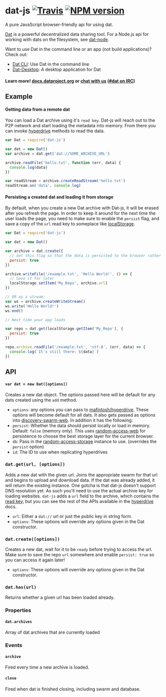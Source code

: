 # dat-js [![Travis](https://api.travis-ci.org/datproject/dat-js.svg)](https://travis-ci.org/datproject/dat-js)  [![NPM version](https://img.shields.io/npm/v/dat-js.svg?style=flat-square)](https://npmjs.org/package/dat)

A pure JavaScript browser-friendly api for using dat.

[Dat](http://datproject.org) is a powerful decentralized data sharing tool. For a Node.js api for working with dats on the filesystem, see [dat-node](http://github.com/datproject/dat-node).

Want to use Dat in the command line or an app (not build applications)? Check out:

* [Dat CLI](https://github.com/datproject/dat): Use Dat in the command line
* [Dat-Desktop](https://github.com/datproject/dat-desktop): A desktop application for Dat

#### Learn more! [docs.datproject.org](http://docs.datproject.org/) or [chat with us](https://gitter.im/datproject/discussions) ([#dat on IRC](http://webchat.freenode.net/?channels=dat))

## Example

#### Getting data from a remote dat

You can load a Dat archive using it's `read key`. Dat-js will reach out to the P2P network and start loading the metadata into memory. From there you can invoke [hyperdrive](https://www.npmjs.com/package/hyperdrive) methods to read the data.

```js
var Dat = require('dat-js')

var dat = new Dat()
var archive = dat.get('dat://SOME_ARCHIVE_URL')

archive.readFile('hello.txt', function (err, data) {
  console.log(data)
})

var readStream = archive.createReadStream('hello.txt')
readStream.on('data', console.log)
```

#### Persisting a created dat and loading it from storage

By default, when you create a new Dat archive with Dat-js, it will be erased after you refresh the page. In order to keep it around for the next time the user loads the page, you need to make sure to enable the `persist` flag, and save a copy of the `url` read key to someplace like [localStorage](https://developer.mozilla.org/en-US/docs/Web/API/Window/localStorage).

```js
var Dat = require('dat-js')

var dat = new Dat()

var archive = dat.create({
  // Set this flag so that the data is persisted to the browser rather than memory
  persist: true
})

archive.writeFile('/example.txt', 'Hello World!', () => {
  // Save it for later
  localStorage.setItem('My_Repo', archive.url)
})

// OR as a stream:
var ws = archive.createWriteStream()
ws.write('Hello World!')
ws.end()

// Next time your app loads

var repo = dat.get(localStorage.getItem('My_Repo'), {
  persist: true
})

repo.archive.readFile('/example.txt', 'utf-8', (err, data) => {
  console.log(`It's still there: ${data}`)
})
```

## API

#### `var dat = new Dat([options])`

Creates a new dat object. The options passed here will be default for any dats created using the `add` method.

 * `options`: any options you can pass to [mafintosh/hyperdrive](https://github.com/mafintosh/hyperdrive). These options will become default for all dats. It also gets passed as options into [discovery-swarm-web](https://github.com/RangerMauve/discovery-swarm-web). In addition it has the following:
  * `persist`: Whether the data should persist locally or load in memory. Default: `false` (memory only). This uses [random-access-web](https://github.com/RangerMauve/random-access-web) for persistence to choose the best storage layer for the current browser.
  * `db`: Pass in the [random-access-storage](https://github.com/random-access-storage/random-access-storage) instance to use. (overrides the `persist` option)
  * `id`: The ID to use when replicating hyperdrives

### `dat.get(url, [options])`

Adds a new dat with the given url. Joins the appropriate swarm for that url and begins to upload and download data. If the dat was already added, it will return the existing instance. One gotcha is that dat-js doesn't support DNS resolution yet. As such you'll need to use the actual archive key for loading websites. `dat-js` adds a `url` field to the archive, which contains the [read key](https://docs.datproject.org/docs/concepts#distributed-network), but you can see the rest of the APIs available in the [hyperdrive](https://www.npmjs.com/package/hyperdrive) docs.

 * `url`: Either a `dat://` url or just the public key in string form.
 * `options`: These options will override any options given in the Dat constructor.

### `dat.create([options])`

Creates a new dat, wait for it to be `ready` before trying to access the url. Make sure to save the repo `url` somewhere and enable `persist: true` so you can access it again later!

* `options`: These options will override any options given in the Dat constructor.

### `dat.has(url)`

Returns whether a given url has been loaded already.

### Properties

#### `dat.archives`

Array of dat archives that are currently loaded

### Events

#### `archive`

Fired every time a new archive is loaded.

#### `close`

Fired when dat is finished closing, including swarm and database.
